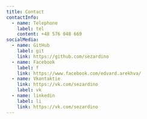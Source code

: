```yaml
---
title: Contact
contactInfo:
  - name: Telephone
    label: tel
    content: +48 576 048 669
socialMedia:
  - name: GitHub
    label: git
    link: https://github.com/sezardino
  - name: Facebook
    label: f
    link: https://www.facebook.com/edvard.arekhva/
  - name: Vkontaktie
    link: https://vk.com/sezardino
    label: vk
  - name: linkedin
    label: li
    link: https://vk.com/sezardino
---
```

